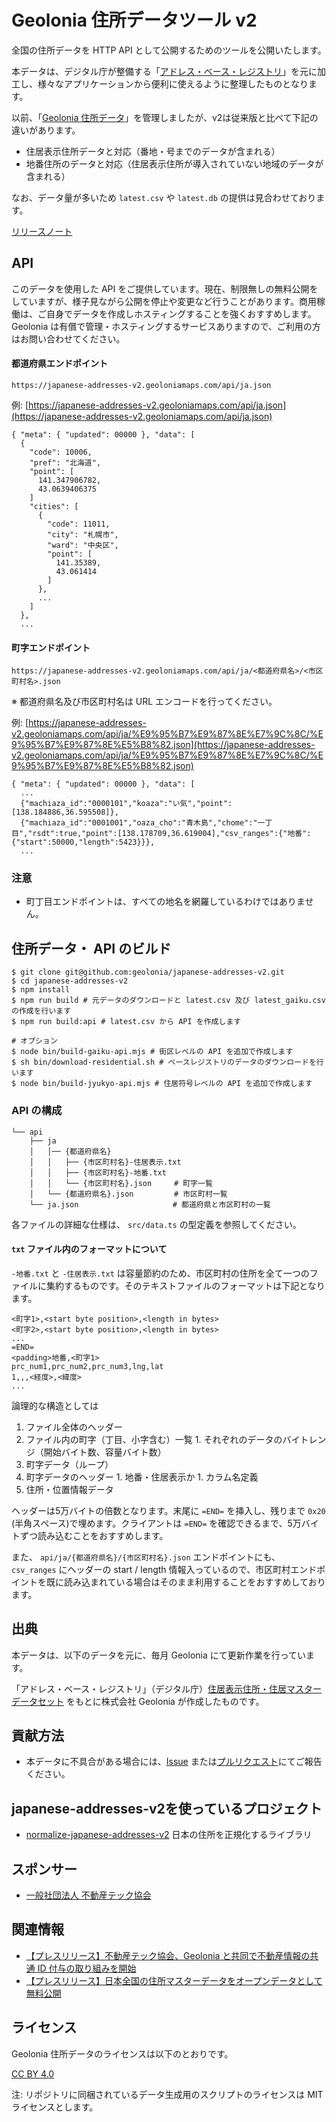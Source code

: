 # Geolonia 住所データツール v2

全国の住所データを HTTP API として公開するためのツールを公開いたします。

本データは、デジタル庁が整備する「[アドレス・ベース・レジストリ](https://www.digital.go.jp/policies/base_registry_address)」を元に加工し、様々なアプリケーションから便利に使えるように整理したものとなります。

以前、「[Geolonia 住所データ](https://github.com/geolonia/japanese-addresses)」を管理しましたが、v2は従来版と比べて下記の違いがあります。

* 住居表示住所データと対応（番地・号までのデータが含まれる）
* 地番住所のデータと対応（住居表示住所が導入されていない地域のデータが含まれる）

なお、データ量が多いため `latest.csv` や `latest.db` の提供は見合わせております。

[リリースノート](https://github.com/geolonia/japanese-addresses-v2/releases)

## API

このデータを使用した API をご提供しています。現在、制限無しの無料公開をしていますが、様子見ながら公開を停止や変更など行うことがあります。商用稼働は、ご自身でデータを作成しホスティングすることを強くおすすめします。 Geolonia は有償で管理・ホスティングするサービスありますので、ご利用の方はお問い合わせてください。

#### 都道府県エンドポイント

```
https://japanese-addresses-v2.geoloniamaps.com/api/ja.json
```

例: [https://japanese-addresses-v2.geoloniamaps.com/api/ja.json](https://japanese-addresses-v2.geoloniamaps.com/api/ja.json)

```
{ "meta": { "updated": 00000 }, "data": [
  {
    "code": 10006,
    "pref": "北海道",
    "point": [
      141.347906782,
      43.0639406375
    ]
    "cities": [
      {
        "code": 11011,
        "city": "札幌市",
        "ward": "中央区",
        "point": [
          141.35389,
          43.061414
        ]
      },
      ...
    ]
  },
  ...
```

#### 町字エンドポイント

```
https://japanese-addresses-v2.geoloniamaps.com/api/ja/<都道府県名>/<市区町村名>.json
```

※ 都道府県名及び市区町村名は URL エンコードを行ってください。

例: [https://japanese-addresses-v2.geoloniamaps.com/api/ja/%E9%95%B7%E9%87%8E%E7%9C%8C/%E9%95%B7%E9%87%8E%E5%B8%82.json](https://japanese-addresses-v2.geoloniamaps.com/api/ja/%E9%95%B7%E9%87%8E%E7%9C%8C/%E9%95%B7%E9%87%8E%E5%B8%82.json)

```
{ "meta": { "updated": 00000 }, "data": [
  ...
  {"machiaza_id":"0000101","koaza":"い気","point":[138.184886,36.595508]},
  {"machiaza_id":"0001001","oaza_cho":"青木島","chome":"一丁目","rsdt":true,"point":[138.178709,36.619004],"csv_ranges":{"地番":{"start":50000,"length":5423}}},
  ...
```

### 注意

* 町丁目エンドポイントは、すべての地名を網羅しているわけではありません。

## 住所データ・ API のビルド

```shell
$ git clone git@github.com:geolonia/japanese-addresses-v2.git
$ cd japanese-addresses-v2
$ npm install
$ npm run build # 元データのダウンロードと latest.csv 及び latest_gaiku.csv の作成を行います
$ npm run build:api # latest.csv から API を作成します

# オプション
$ node bin/build-gaiku-api.mjs # 街区レベルの API を追加で作成します
$ sh bin/download-residential.sh # ベースレジストリのデータのダウンロードを行います
$ node bin/build-jyukyo-api.mjs # 住居符号レベルの API を追加で作成します
```

### API の構成

```shell
└── api
    ├── ja
    │   │── {都道府県名}
    │   │   ├── {市区町村名}-住居表示.txt
    │   │   ├── {市区町村名}-地番.txt
    │   │   └── {市区町村名}.json     # 町字一覧
    │   └── {都道府県名}.json         # 市区町村一覧
    └── ja.json                     # 都道府県と市区町村の一覧
```

各ファイルの詳細な仕様は、 `src/data.ts` の型定義を参照してください。

#### `txt` ファイル内のフォーマットについて

`-地番.txt` と `-住居表示.txt` は容量節約のため、市区町村の住所を全て一つのファイルに集約するものです。そのテキストファイルのフォーマットは下記となります。


```
<町字1>,<start byte position>,<length in bytes>
<町字2>,<start byte position>,<length in bytes>
...
=END=
<padding>地番,<町字1>
prc_num1,prc_num2,prc_num3,lng,lat
1,,,<経度>,<緯度>
...
```

論理的な構造としては

1. ファイル全体のヘッダー
  1. ファイル内の町字（丁目、小字含む）一覧
    1. それぞれのデータのバイトレンジ（開始バイト数、容量バイト数）
1. 町字データ（ループ）
  1. 町字データのヘッダー
    1. 地番・住居表示か
    1. カラム名定義
  1. 住所・位置情報データ

ヘッダーは5万バイトの倍数となります。末尾に `=END=` を挿入し、残りまで `0x20` (半角スペース)で埋めます。クライアントは `=END=` を確認できるまで、5万バイトずつ読み込むことをおすすめします。

また、 `api/ja/{都道府県名}/{市区町村名}.json` エンドポイントにも、 `csv_ranges` にヘッダーの start / length 情報入っているので、市区町村エンドポイントを既に読み込まれている場合はそのまま利用することをおすすめしております。

## 出典

本データは、以下のデータを元に、毎月 Geolonia にて更新作業を行っています。

「アドレス・ベース・レジストリ」（デジタル庁）[住居表示住所・住居マスターデータセット](https://catalog.registries.digital.go.jp/) をもとに株式会社 Geolonia が作成したものです。

## 貢献方法

* 本データに不具合がある場合には、[Issue](https://github.com/geolonia/japanese-addresses-v2/issues) または[プルリクエスト](https://github.com/geolonia/japanese-addresses-v2/pulls)にてご報告ください。

## japanese-addresses-v2を使っているプロジェクト

* [normalize-japanese-addresses-v2](https://github.com/geolonia/normalize-japanese-addresses-v2) 日本の住所を正規化するライブラリ

## スポンサー

* [一般社団法人 不動産テック協会](https://retechjapan.org/)

## 関連情報

* [【プレスリリース】不動産テック協会、Geolonia と共同で不動産情報の共通 ID 付与の取り組みを開始](https://retechjapan.org/news/archives/pressrelease-20200731/)
* [【プレスリリース】日本全国の住所マスターデータをオープンデータとして無料公開](https://geolonia.com/pressrelease/2020/08/05/japanese-addresses-v2.html)

## ライセンス

Geolonia 住所データのライセンスは以下のとおりです。

[CC BY 4.0](https://creativecommons.org/licenses/by/4.0/deed.ja)

注: リポジトリに同梱されているデータ生成用のスクリプトのライセンスは MIT ライセンスとします。
